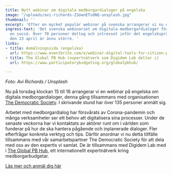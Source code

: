 ```yaml
---
title: Nytt webinar om digitala medborgardialoger på engelska
image: "/uploads/avi-richards-Z3ownETsdNQ-unsplash.jpg"
thumbnail: ''
excerpt: 'Efter en mycket populär webinar på svenska arrangerar vi nu en på engelska. '
ingress-text: 'Det svenska webinariet om digitala medborgardialoger förra veckan blev
  en succé. Över 70 personer deltog och intresset inför det engelskspråkiga webinariet
  den 23 april är ännu större. '
links:
- title: Anmälningssida (engelska)
  url: https://www.eventbrite.com/e/webinar-digital-tools-for-citizen-participation-tickets-101786321628
- title: The Global PB Hub (expertnätverk som Digidem Lab deltar i)
  url: https://www.participatorybudgeting.org/globalpbhub/

---
```

_Foto: Avi Richards / Unsplash_

Nu på torsdag klockan 15 till 16 arrangerar vi en webinar på engelska om digitala medborgardialoger, denna gång tillsammans med organisationen [The Democratic Society](https://www.demsoc.org/ "The Democratic Society"). I skrivande stund har över 135 personer anmält sig. 

Arbetet med medborgardialog har försvårats av Corona-pandemin och många verksamheter ser ett behov att digitalisera sina processer. Under de senaste veckorna har vi kontaktats av aktörer runt om i världen  som funderar på hur de ska hantera pågående och inplanerade dialoger. Fler efterfrågar konkreta verktyg och tips. Därför anordnar vi nu detta tillfälle tillsammans med vår samarbetspartner The Democratic Society för att dela med oss av den expertis vi samlat. De är tillsammans med Digidem Lab med i [The Global PB Hub](https://www.participatorybudgeting.org/globalpbhub/ "The Global PB Hub"), ett internationellt expertnätverk kring medborgarbudgetar. 

[Läs mer och anmäl dig här](https://www.eventbrite.com/e/webinar-digital-tools-for-citizen-participation-tickets-101786321628 "Läs mer och anmäl dig här")